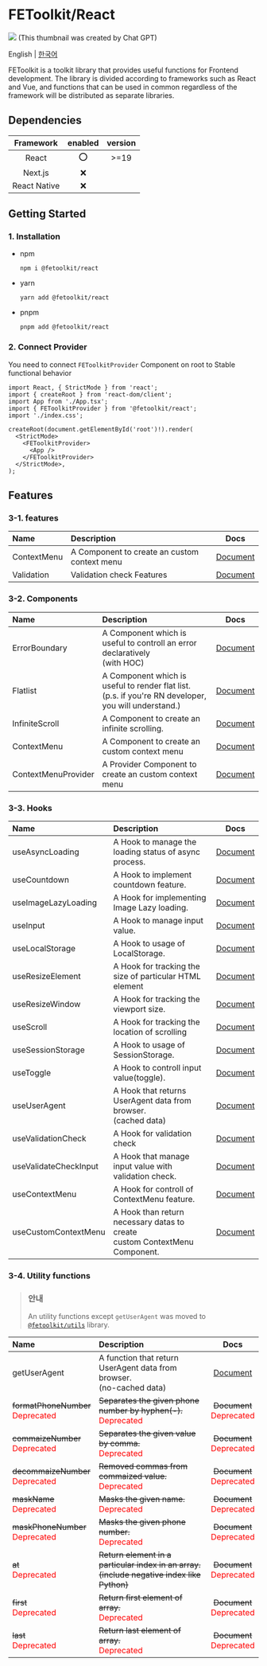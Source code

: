 # FEToolkit/React

![](https://fejumvuajiwc28287693.gcdn.ntruss.com/fetoolkit/fetoolkit_thumbnail.png)
(This thumbnail was created by Chat GPT)

English | [한국어](https://github.com/minwoo129/fetoolkit/blob/master/packages/react/README_kr.md)

FEToolkit is a toolkit library that provides useful functions for Frontend development. The library is divided according to frameworks such as React and Vue, and functions that can be used in common regardless of the framework will be distributed as separate libraries.

## Dependencies

|  Framework   | enabled | version |
| :----------: | :-----: | :-----: |
|    React     |   ⭕    |  >=19   |
|   Next.js    |   ❌    |         |
| React Native |   ❌    |         |

## Getting Started

### 1. Installation

- npm
  ```
  npm i @fetoolkit/react
  ```
- yarn
  ```
  yarn add @fetoolkit/react
  ```
- pnpm
  ```
  pnpm add @fetoolkit/react
  ```

### 2. Connect Provider

You need to connect `FEToolkitProvider` Component on root to Stable functional behavior

```tsx
import React, { StrictMode } from 'react';
import { createRoot } from 'react-dom/client';
import App from './App.tsx';
import { FEToolkitProvider } from '@fetoolkit/react';
import './index.css';

createRoot(document.getElementById('root')!).render(
  <StrictMode>
    <FEToolkitProvider>
      <App />
    </FEToolkitProvider>
  </StrictMode>,
);
```

## Features

### 3-1. features

| Name        | Description                                  |                   Docs                   |
| :---------- | :------------------------------------------- | :--------------------------------------: |
| ContextMenu | A Component to create an custom context menu |   [Document](./docs/en/contextmenu.md)   |
| Validation  | Validation check Features                    | [Document](./docs/en/validationcheck.md) |

### 3-2. Components

| Name                | Description                                                                                             |                          Docs                          |
| :------------------ | :------------------------------------------------------------------------------------------------------ | :----------------------------------------------------: |
| ErrorBoundary       | A Component which is useful to controll an error declaratively<br>(with HOC)                            |    [Document](./docs/en/component_errorboundary.md)    |
| Flatlist            | A Component which is useful to render flat list.<br>(p.s. if you're RN developer, you will understand.) |      [Document](./docs/en/component_flatlist.md)       |
| InfiniteScroll      | A Component to create an infinite scrolling.                                                            |   [Document](./docs/en/component_infinitescroll.md)    |
| ContextMenu         | A Component to create an custom context menu                                                            |     [Document](./docs/en/component_contextmenu.md)     |
| ContextMenuProvider | A Provider Component to create an custom context menu                                                   | [Document](./docs/en/component_contextmenuprovider.md) |

### 3-3. Hooks

| Name                  | Description                                                                     |                        Docs                         |
| :-------------------- | :------------------------------------------------------------------------------ | :-------------------------------------------------: |
| useAsyncLoading       | A Hook to manage the loading status of async <br>process.                       |    [Document](./docs/en/hook_useasyncloading.md)    |
| useCountdown          | A Hook to implement countdown feature.                                          |     [Document](./docs/en/hook_usecountdown.md)      |
| useImageLazyLoading   | A Hook for implementing Image Lazy loading.                                     |  [Document](./docs/en/hook_useimagelazyloading.md)  |
| useInput              | A Hook to manage input value.                                                   |       [Document](./docs/en/hook_useinput.md)        |
| useLocalStorage       | A Hook to usage of LocalStorage.                                                |    [Document](./docs/en/hook_uselocalstorage.md)    |
| useResizeElement      | A Hook for tracking the size of particular HTML element                         |   [Document](./docs/en/hook_useresizeelement.md)    |
| useResizeWindow       | A Hook for tracking the viewport size.                                          |    [Document](./docs/en/hook_useresizewindow.md)    |
| useScroll             | A Hook for tracking the location of scrolling                                   |       [Document](./docs/en/hook_usescroll.md)       |
| useSessionStorage     | A Hook to usage of SessionStorage.                                              |   [Document](./docs/en/hook_usesessionstorage.md)   |
| useToggle             | A Hook to controll input value(toggle).                                         |       [Document](./docs/en/hook_usetoggle.md)       |
| useUserAgent          | A Hook that returns UserAgent data from browser. <br>(cached data)              |     [Document](./docs/en/hook_useuseragent.md)      |
| useValidationCheck    | A Hook for validation check                                                     |  [Document](./docs/en/hook_usevalidationcheck.md)   |
| useValidateCheckInput | A Hook that manage input value with validation check.                           | [Document](./docs/en/hook_usevalidatecheckinput.md) |
| useContextMenu        | A Hook for controll of ContextMenu feature.                                     |    [Document](./docs/en/hook_usecontextmenu.md)     |
| useCustomContextMenu  | A Hook than return necessary datas to create <br> custom ContextMenu Component. | [Document](./docs/en/hook_usecustomcontextmenu.md)  |

### 3-4. Utility functions

> ### 안내
>
> An utility functions except `getUserAgent` was moved to [`@fetoolkit/utils`](https://github.com/minwoo129/fetoolkit/tree/master/packages/utils) library.

| Name                                                                | Description                                                                                       |                            Docs                            |
| :------------------------------------------------------------------ | :------------------------------------------------------------------------------------------------ | :--------------------------------------------------------: |
| getUserAgent                                                        | A function that return UserAgent data from browser.<br>(no-cached data)                           |        [Document](./docs/en/utils_getuseragent.md)         |
| ~~formatPhoneNumber~~<br><span style="color: red">Deprecated</span> | ~~Separates the given phone number by hyphen(-).~~<br> <span style="color: red">Deprecated</span> | ~~Document~~<br><span style="color: red">Deprecated</span> |
| ~~commaizeNumber~~<br><span style="color: red">Deprecated</span>    | ~~Separates the given value by comma.~~<br> <span style="color: red">Deprecated</span>            | ~~Document~~<br><span style="color: red">Deprecated</span> |
| ~~decommaizeNumber~~<br><span style="color: red">Deprecated</span>  | ~~Removed commas from commaized value.~~<br> <span style="color: red">Deprecated</span>           | ~~Document~~<br><span style="color: red">Deprecated</span> |
| ~~maskName~~<br><span style="color: red">Deprecated</span>          | ~~Masks the given name.~~<br> <span style="color: red">Deprecated</span>                          | ~~Document~~<br><span style="color: red">Deprecated</span> |
| ~~maskPhoneNumber~~<br><span style="color: red">Deprecated</span>   | ~~Masks the given phone number.~~<br> <span style="color: red">Deprecated</span>                  | ~~Document~~<br><span style="color: red">Deprecated</span> |
| ~~at~~<br><span style="color: red">Deprecated</span>                | ~~Return element in a particular index in an array.<br>(include negative index like Python)~~     | ~~Document~~<br><span style="color: red">Deprecated</span> |
| ~~first~~<br><span style="color: red">Deprecated</span>             | ~~Return first element of array.~~<br> <span style="color: red">Deprecated</span>                 | ~~Document~~<br><span style="color: red">Deprecated</span> |
| ~~last~~<br><span style="color: red">Deprecated</span>              | ~~Return last element of array.~~ <br> <span style="color: red">Deprecated</span>                 | ~~Document~~<br><span style="color: red">Deprecated</span> |
